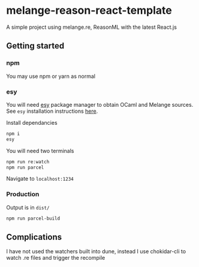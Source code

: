 # melange-reason-react-template

A simple project using melange.re, ReasonML with the latest React.js

## Getting started

### npm

You may use npm or yarn as normal

### esy

You will need [esy](https://esy.sh) package manager to obtain OCaml and Melange sources. See `esy` installation instructions [here](https://esy.sh/docs/en/getting-started.html#install-esy).

Install dependancies

```bash
npm i
esy
```

You will need two terminals

```bash
npm run re:watch
npm run parcel
```

Navigate to `localhost:1234`

### Production

Output is in `dist/`

```bash
npm run parcel-build
```

## Complications

I have not used the watchers built into dune, instead I use chokidar-cli to watch .re files and trigger the recompile
